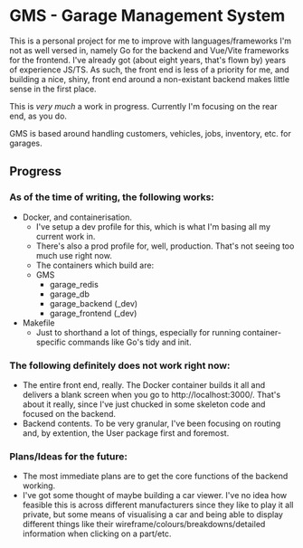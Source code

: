 # GMS - Garage Management System

This is a personal project for me to improve with languages/frameworks I'm not as well versed in, namely Go for the backend and Vue/Vite frameworks for the frontend. I've already got (about eight years, that's flown by) years of experience JS/TS. As such, the front end is less of a priority for me, and building a nice, shiny, front end around a non-existant backend makes little sense in the first place.

This is *very much* a work in progress. Currently I'm focusing on the rear end, as you do.

GMS is based around handling customers, vehicles, jobs, inventory, etc. for garages. 

## Progress

### As of the time of writing, the following works:
- Docker, and containerisation.
    - I've setup a dev profile for this, which is what I'm basing all my current work in.
    - There's also a prod profile for, well, production. That's not seeing too much use right now.
    - The containers which build are:
    - GMS
        - garage_redis
        - garage_db
        - garage_backend (_dev)
        - garage_frontend (_dev)
- Makefile
    - Just to shorthand a lot of things, especially for running container-specific commands like Go's tidy and init.

### The following definitely does not work right now:
- The entire front end, really. The Docker container builds it all and delivers a blank screen when you go to http://localhost:3000/. That's about it really, since I've just chucked in some skeleton code and focused on the backend.
- Backend contents. To be very granular, I've been focusing on routing and, by extention, the User package first and foremost.


### Plans/Ideas for the future:
- The most immediate plans are to get the core functions of the backend working.
- I've got some thought of maybe building a car viewer. I've no idea how feasible this is across different manufacturers since they like to play it all private, but some means of visualising a car and being able to display different things like their wireframe/colours/breakdowns/detailed information when clicking on a part/etc.